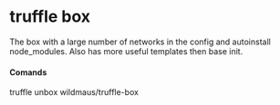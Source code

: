 # truffle box
The box with a large number of networks in the config and autoinstall node_modules. Also has more useful templates then base init.
#### Comands
truffle unbox wildmaus/truffle-box